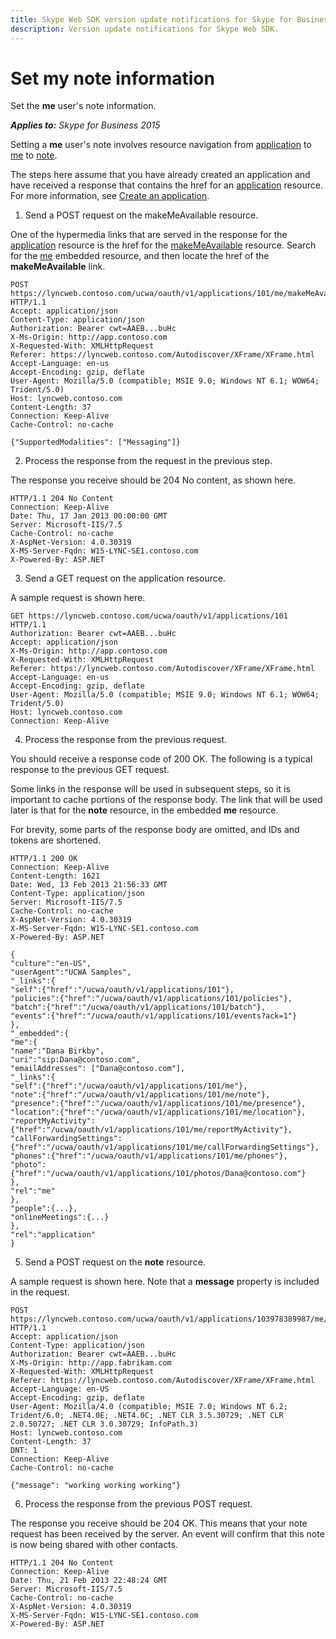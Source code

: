 ```yaml
---
title: Skype Web SDK version update notifications for Skype for Business 2015
description: Version update notifications for Skype Web SDK.
---
```


# Set my note information
Set the **me** user's note information.


 _**Applies to:** Skype for Business 2015_

Setting a **me** user's note involves resource navigation from [application](application_ref.md) to [me](me_ref.md) to [note](note_ref.md). 

The steps here assume that you have already created an application and have received a response that contains the href for an [application](application_ref.md) resource. For more information, see [Create an application](CreateAnApplication.md).

1. Send a POST request on the makeMeAvailable resource.
 
 One of the hypermedia links that are served in the response for the [application](application_ref.md) resource is the href for the [makeMeAvailable](makeMeAvailable_ref.md) resource. Search for the [me](me_ref.md) embedded resource, and then locate the href of the **makeMeAvailable** link.
 
```
POST https://lyncweb.contoso.com/ucwa/oauth/v1/applications/101/me/makeMeAvailable HTTP/1.1
Accept: application/json
Content-Type: application/json
Authorization: Bearer cwt=AAEB...buHc
X-Ms-Origin: http://app.contoso.com
X-Requested-With: XMLHttpRequest
Referer: https://lyncweb.contoso.com/Autodiscover/XFrame/XFrame.html
Accept-Language: en-us
Accept-Encoding: gzip, deflate
User-Agent: Mozilla/5.0 (compatible; MSIE 9.0; Windows NT 6.1; WOW64; Trident/5.0)
Host: lyncweb.contoso.com
Content-Length: 37
Connection: Keep-Alive
Cache-Control: no-cache

{"SupportedModalities": ["Messaging"]}
```

2. Process the response from the request in the previous step.
 
 The response you receive should be 204 No content, as shown here.
 
```
HTTP/1.1 204 No Content
Connection: Keep-Alive
Date: Thu, 17 Jan 2013 00:00:00 GMT
Server: Microsoft-IIS/7.5
Cache-Control: no-cache
X-AspNet-Version: 4.0.30319
X-MS-Server-Fqdn: W15-LYNC-SE1.contoso.com
X-Powered-By: ASP.NET
```

3. Send a GET request on the application resource.
 
 A sample request is shown here.
 
```
GET https://lyncweb.contoso.com/ucwa/oauth/v1/applications/101 HTTP/1.1
Authorization: Bearer cwt=AAEB...buHc
Accept: application/json
X-Ms-Origin: http://app.contoso.com
X-Requested-With: XMLHttpRequest
Referer: https://lyncweb.contoso.com/Autodiscover/XFrame/XFrame.html
Accept-Language: en-us
Accept-Encoding: gzip, deflate
User-Agent: Mozilla/5.0 (compatible; MSIE 9.0; Windows NT 6.1; WOW64; Trident/5.0)
Host: lyncweb.contoso.com
Connection: Keep-Alive

```

4. Process the response from the previous request.
 
 You should receive a response code of 200 OK. The following is a typical response to the previous GET request.
 
 Some links in the response will be used in subsequent steps, so it is important to cache portions of the response body. The link that will be used later is that for the **note** resource, in the embedded **me** resource.
 
 For brevity, some parts of the response body are omitted, and IDs and tokens are shortened.
 
```
HTTP/1.1 200 OK
Connection: Keep-Alive
Content-Length: 1621
Date: Wed, 13 Feb 2013 21:56:33 GMT
Content-Type: application/json
Server: Microsoft-IIS/7.5
Cache-Control: no-cache
X-AspNet-Version: 4.0.30319
X-MS-Server-Fqdn: W15-LYNC-SE1.contoso.com
X-Powered-By: ASP.NET

{
"culture":"en-US",
"userAgent":"UCWA Samples",
"_links":{
"self":{"href":"/ucwa/oauth/v1/applications/101"},
"policies":{"href":"/ucwa/oauth/v1/applications/101/policies"},
"batch":{"href":"/ucwa/oauth/v1/applications/101/batch"},
"events":{"href":"/ucwa/oauth/v1/applications/101/events?ack=1"}
},
"_embedded":{
"me":{
"name":"Dana Birkby",
"uri":"sip:Dana@contoso.com",
"emailAddresses": ["Dana@contoso.com"],
"_links":{
"self":{"href":"/ucwa/oauth/v1/applications/101/me"},
"note":{"href":"/ucwa/oauth/v1/applications/101/me/note"},
"presence":{"href":"/ucwa/oauth/v1/applications/101/me/presence"},
"location":{"href":"/ucwa/oauth/v1/applications/101/me/location"},
"reportMyActivity":{"href":"/ucwa/oauth/v1/applications/101/me/reportMyActivity"},
"callForwardingSettings":{"href":"/ucwa/oauth/v1/applications/101/me/callForwardingSettings"},
"phones":{"href":"/ucwa/oauth/v1/applications/101/me/phones"},
"photo":{"href":"/ucwa/oauth/v1/applications/101/photos/Dana@contoso.com"}
},
"rel":"me"
}, 
"people":{...},
"onlineMeetings":{...}
}, 
"rel":"application"
}
```

5. Send a POST request on the **note** resource.
 
 A sample request is shown here. Note that a **message** property is included in the request.
 
```
POST https://lyncweb.contoso.com/ucwa/oauth/v1/applications/103978389987/me/note HTTP/1.1
Accept: application/json
Content-Type: application/json
Authorization: Bearer cwt=AAEB...buHc
X-Ms-Origin: http://app.fabrikam.com
X-Requested-With: XMLHttpRequest
Referer: https://lyncweb.contoso.com/Autodiscover/XFrame/XFrame.html
Accept-Language: en-US
Accept-Encoding: gzip, deflate
User-Agent: Mozilla/4.0 (compatible; MSIE 7.0; Windows NT 6.2; Trident/6.0; .NET4.0E; .NET4.0C; .NET CLR 3.5.30729; .NET CLR 2.0.50727; .NET CLR 3.0.30729; InfoPath.3)
Host: lyncweb.contoso.com
Content-Length: 37
DNT: 1
Connection: Keep-Alive
Cache-Control: no-cache

{"message": "working working working"}
```

6. Process the response from the previous POST request.
 
 The response you receive should be 204 OK. This means that your note request has been received by the server. An event will confirm that this note is now being shared with other contacts.
 
```
HTTP/1.1 204 No Content
Connection: Keep-Alive
Date: Thu, 21 Feb 2013 22:48:24 GMT
Server: Microsoft-IIS/7.5
Cache-Control: no-cache
X-AspNet-Version: 4.0.30319
X-MS-Server-Fqdn: W15-LYNC-SE1.contoso.com
X-Powered-By: ASP.NET

```

